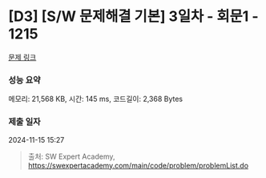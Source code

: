 # [D3] [S/W 문제해결 기본] 3일차 - 회문1 - 1215 

[문제 링크](https://swexpertacademy.com/main/code/problem/problemDetail.do?contestProbId=AV14QpAaAAwCFAYi) 

### 성능 요약

메모리: 21,568 KB, 시간: 145 ms, 코드길이: 2,368 Bytes

### 제출 일자

2024-11-15 15:27



> 출처: SW Expert Academy, https://swexpertacademy.com/main/code/problem/problemList.do